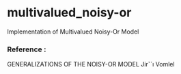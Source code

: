 # multivalued_noisy-or
Implementation of Multivalued Noisy-Or Model 

### Reference :
GENERALIZATIONS OF THE NOISY-OR MODEL
Jirˇ´ı Vomlel
